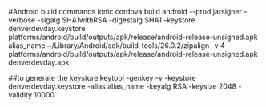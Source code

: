 #Android build commands
ionic cordova build android --prod
jarsigner -verbose -sigalg SHA1withRSA -digestalg SHA1 -keystore denverdevday.keystore platforms/android/build/outputs/apk/release/android-release-unsigned.apk alias_name
~/Library/Android/sdk/build-tools/26.0.2/zipalign -v 4 platforms/android/build/outputs/apk/release/android-release-unsigned.apk denverdevday.apk



##to generate the keystore
keytool -genkey -v -keystore denverdevday.keystore -alias alias_name -keyalg RSA -keysize 2048 -validity 10000
